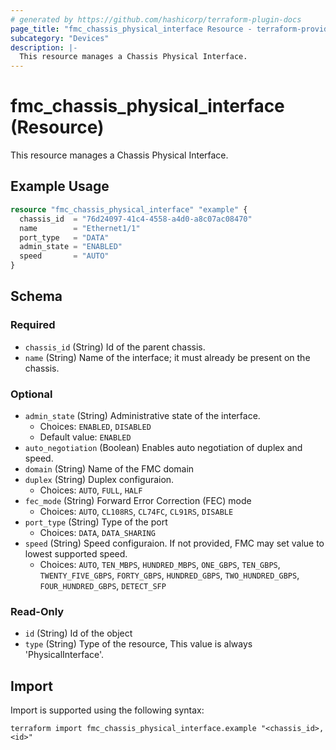 ```yaml
---
# generated by https://github.com/hashicorp/terraform-plugin-docs
page_title: "fmc_chassis_physical_interface Resource - terraform-provider-fmc"
subcategory: "Devices"
description: |-
  This resource manages a Chassis Physical Interface.
---
```


# fmc_chassis_physical_interface (Resource)

This resource manages a Chassis Physical Interface.

## Example Usage

```terraform
resource "fmc_chassis_physical_interface" "example" {
  chassis_id  = "76d24097-41c4-4558-a4d0-a8c07ac08470"
  name        = "Ethernet1/1"
  port_type   = "DATA"
  admin_state = "ENABLED"
  speed       = "AUTO"
}
```

<!-- schema generated by tfplugindocs -->
## Schema

### Required

- `chassis_id` (String) Id of the parent chassis.
- `name` (String) Name of the interface; it must already be present on the chassis.

### Optional

- `admin_state` (String) Administrative state of the interface.
  - Choices: `ENABLED`, `DISABLED`
  - Default value: `ENABLED`
- `auto_negotiation` (Boolean) Enables auto negotiation of duplex and speed.
- `domain` (String) Name of the FMC domain
- `duplex` (String) Duplex configuraion.
  - Choices: `AUTO`, `FULL`, `HALF`
- `fec_mode` (String) Forward Error Correction (FEC) mode
  - Choices: `AUTO`, `CL108RS`, `CL74FC`, `CL91RS`, `DISABLE`
- `port_type` (String) Type of the port
  - Choices: `DATA`, `DATA_SHARING`
- `speed` (String) Speed configuraion. If not provided, FMC may set value to lowest supported speed.
  - Choices: `AUTO`, `TEN_MBPS`, `HUNDRED_MBPS`, `ONE_GBPS`, `TEN_GBPS`, `TWENTY_FIVE_GBPS`, `FORTY_GBPS`, `HUNDRED_GBPS`, `TWO_HUNDRED_GBPS`, `FOUR_HUNDRED_GBPS`, `DETECT_SFP`

### Read-Only

- `id` (String) Id of the object
- `type` (String) Type of the resource, This value is always 'PhysicalInterface'.

## Import

Import is supported using the following syntax:

```shell
terraform import fmc_chassis_physical_interface.example "<chassis_id>,<id>"
```
